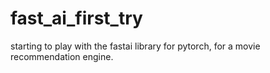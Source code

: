 # fast_ai_first_try
starting to play with the fastai library for pytorch, for a movie recommendation engine.
